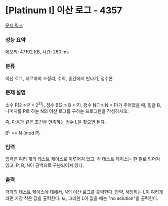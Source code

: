 # [Platinum I] 이산 로그 - 4357 

[문제 링크](https://www.acmicpc.net/problem/4357) 

### 성능 요약

메모리: 47192 KB, 시간: 260 ms

### 분류

이산 로그, 페르마의 소정리, 수학, 중간에서 만나기, 정수론

### 문제 설명

<p>소수 P(2 ≤ P < 2<sup>31</sup>), 정수 B(2 ≤ B < P), 정수 N(1 ≤ N < P)가 주어졌을 때, 밑을 B, 나머지를 P로 하는 N의 이산 로그를 구하는 프로그램을 작성하시오.</p>

<p>즉, 다음과 같은 조건을 만족하는 정수 L을 찾으면 된다.</p>

<p>B<sup>L</sup> == N (mod P)</p>

### 입력 

 <p>입력은 여러 개의 테스트 케이스로 이루어져 있고, 각 테스트 케이스는 한 줄로 되어져 있고, P, B, N이 공백으로 구분되어져 있다.</p>

### 출력 

 <p>각각의 테스트 케이스에 대해서, N의 이산 로그를 출력한다. 만약, 해당하는 L이 여러개라면 가장 작은 값을 출력한다. 또, 그러한 L이 없을 때는 "no solution"을 출력한다.</p>

